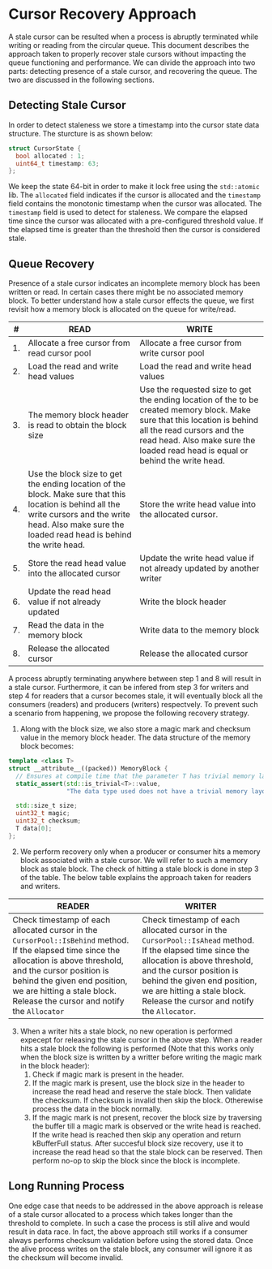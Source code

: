 <!--
 Copyright 2022 Ketan Goyal
 
 Licensed under the Apache License, Version 2.0 (the "License");
 you may not use this file except in compliance with the License.
 You may obtain a copy of the License at
 
     http://www.apache.org/licenses/LICENSE-2.0
 
 Unless required by applicable law or agreed to in writing, software
 distributed under the License is distributed on an "AS IS" BASIS,
 WITHOUT WARRANTIES OR CONDITIONS OF ANY KIND, either express or implied.
 See the License for the specific language governing permissions and
 limitations under the License.
-->

# Cursor Recovery Approach

A stale cursor can be resulted when a process is abruptly terminated while writing or reading from the circular queue. This document describes the approach taken to properly recover stale cursors without impacting the queue functioning and performance. We can divide the approach into two parts: detecting presence of a stale cursor, and recovering the queue. The two are discussed in the following sections.

## Detecting Stale Cursor

In order to detect staleness we store a timestamp into the cursor state data structure. The sturcture is as shown below:

```cpp
struct CursorState {
  bool allocated : 1;
  uint64_t timestamp: 63;
};
```

We keep the state 64-bit in order to make it lock free using the `std::atomic` lib. The `allocated` field indicates if the cursor is allocated and the `timestamp` field contains the monotonic timestamp when the cursor was allocated. The `timestamp` field is used to detect for staleness. We compare the elapsed time since the cursor was allocated with a pre-configured threshold value. If the elapsed time is greater than the threshold then the cursor is considered stale.

## Queue Recovery

Presence of a stale cursor indicates an incomplete memory block has been written or read. In certain cases there might be no associated memory block. To better understand how a stale cursor effects the queue, we first revisit how a memory block is allocated on the queue for write/read.

| #   | READ                                                                                                                                                                                                       | WRITE                                                                                                                                                                                                                                      |
| --- | ---------------------------------------------------------------------------------------------------------------------------------------------------------------------------------------------------------- | ------------------------------------------------------------------------------------------------------------------------------------------------------------------------------------------------------------------------------------------ |
| 1.  | Allocate a free cursor from read cursor pool                                                                                                                                                               | Allocate a free cursor from write cursor pool                                                                                                                                                                                              |
| 2.  | Load the read and write head values                                                                                                                                                                        | Load the read and write head values                                                                                                                                                                                                        |
| 3.  | The memory block header is read to obtain the block size                                                                                                                                                   | Use the requested size to get the ending location of the to be created memory block. Make sure that this location is behind all the read cursors and the read head. Also make sure the loaded read head is equal or behind the write head. |
| 4.  | Use the block size to get the ending location of the block. Make sure that this location is behind all the write cursors and the write head. Also make sure the loaded read head is behind the write head. | Store the write head value into the allocated cursor.                                                                                                                                                                                      |
| 5.  | Store the read head value into the allocated cursor                                                                                                                                                        | Update the write head value if not already updated by another writer                                                                                                                                                                       |
| 6.  | Update the read head value if not already updated                                                                                                                                                          | Write the block header                                                                                                                                                                                                                     |
| 7.  | Read the data in the memory block                                                                                                                                                                          | Write data to the memory block                                                                                                                                                                                                             |
| 8.  | Release the allocated cursor                                                                                                                                                                               | Release the allocated cursor                                                                                                                                                                                                               |

A process abruptly terminating anywhere between step 1 and 8 will result in a stale cursor. Furthermore, it can be infered from step 3 for writers and step 4 for readers that a cursor becomes stale, it will eventually block all the consumers (readers) and producers (writers) respectvely. To prevent such a scenario from happening, we propose the following recovery strategy.

1. Along with the block size, we also store a magic mark and checksum value in the memory block header. The data structure of the memory block becomes:
```cpp
template <class T>
struct __attribute__((packed)) MemoryBlock {
  // Ensures at compile time that the parameter T has trivial memory layout.
  static_assert(std::is_trivial<T>::value,
                "The data type used does not have a trivial memory layout.");

  std::size_t size;
  uint32_t magic;
  uint32_t checksum;
  T data[0];
};
```
2. We perform recovery only when a producer or consumer hits a memory block associated with a stale cursor. We will refer to such a memory block as stale block. The check of hitting a stale block is done in step 3 of the table. The below table explains the approach taken for readers and writers.

| READER                                                                                                                                                                                                                                                                            | WRITER                                                                                                                                                                                                                                                                            |
| --------------------------------------------------------------------------------------------------------------------------------------------------------------------------------------------------------------------------------------------------------------------------------- | --------------------------------------------------------------------------------------------------------------------------------------------------------------------------------------------------------------------------------------------------------------------------------- |
| Check timestamp of each allocated cursor in the `CursorPool::IsBehind` method. If the elapsed time since the allocation is above threshold, and the cursor position is behind the given end position, we are hitting a stale block. Release the cursor and notify the `Allocator` | Check timestamp of each allocated cursor in the `CursorPool::IsAhead` method. If the elapsed time since the allocation is above threshold, and the cursor position is behind the given end position, we are hitting a stale block. Release the cursor and notify the `Allocator`. |

3. When a writer hits a stale block, no new operation is performed expecept for releasing the stale cursor in the above step. When a reader hits a stale block the following is performed (Note that this works only when the block size is written by a writter before writing the magic mark in the block header):
   1. Check if magic mark is present in the header. 
   2. If the magic mark is present, use the block size in the header to increase the read head and reserve the stale block. Then validate the checksum. If checksum is invalid then skip the block. Otherewise process the data in the block normally. 
   3. If the magic mark is not present, recover the block size by traversing the buffer till a magic mark is observed or the write head is reached. If the write head is reached then skip any operation and return kBufferFull status. After succesful block size recovery, use it to increase the read head so that the stale block can be reserved. Then perform no-op to skip the block since the block is incomplete.

## Long Running Process

One edge case that needs to be addressed in the above approach is release of a stale cursor allocated to a process which takes longer than the threshold to complete. In such a case the process is still alive and would result in data race. In fact, the above approach still works if a consumer always performs checksum validation before using the stored data. Once the alive process writes on the stale block, any consumer will ignore it as the checksum will become invalid.
